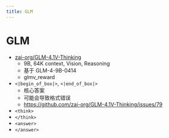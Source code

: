 ```yaml
---
title: GLM
---
```


# GLM

- [zai-org/GLM-4.1V-Thinking](https://github.com/zai-org/GLM-4.1V-Thinking)
  - 9B, 64K context, Vision, Reasoning
  - 基于 GLM-4-9B-0414
  - glmv_reward
- `<|begin_of_box|>`, `<|end_of_box|>`
  - 核心答案
  - 可能会导致格式错误
  - https://github.com/zai-org/GLM-4.1V-Thinking/issues/79
- `<think>`
- `</think>`
- `<answer>`
- `</answer>`
